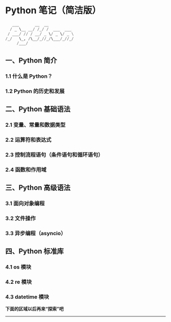 # Python 笔记（简洁版）

```python
   ___       __  __           
  / _ \__ __/ /_/ /  ___  ___ 
 / ___/ // / __/ _ \/ _ \/ _ \
/_/   \_, /\__/_//_/\___/_//_/
     /___/                    
```



## 一、Python 简介

### 1.1 什么是 Python？

### 1.2 Python 的历史和发展

## 二、Python 基础语法

### 2.1 变量、常量和数据类型

### 2.2 运算符和表达式

### 2.3 控制流程语句（条件语句和循环语句）

### 2.4 函数和作用域

## 三、Python 高级语法

### 3.1 面向对象编程

### 3.2 文件操作

### 3.3 异步编程（asyncio）

## 四、Python 标准库

### 4.1 os 模块

### 4.2 re 模块

### 4.3 datetime 模块







**下面的区域以后再来“探索”吧**

----